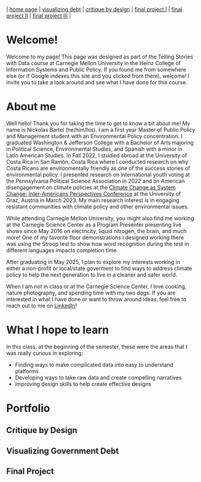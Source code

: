 | [home page](https://ncbartel.github.io/Portfolio/) | [visualizing debt](visualizing-government-debt) | [critique by design](critique-by-design) | [final project I](final-project-part-one) | [final project II](final-project-part-two) | [final project III](final-project-part-three) |

# Welcome!
Welcome to my page! This page was designed as part of the Telling Stories with Data course at Carnegie Mellon University in the Heinz College of Information Systems and Public Policy. If you found me from somewhere else (or if Google indexes this site and you clicked from there), welcome! I invite you to take a look around and see what I have done for this course. 

# About me
Well hello! Thank you for taking the time to get to know a bit about me! My name is Nickolas Bartel (he/him/his). I am a first year Master of Public Policy and Management student with an Environmental Policy concentration. I graduated Washington & Jefferson College with a Bachelor of Arts majoring in Political Science, Environmental Studies, and Spanish with a minor in Latin American Studies. In Fall 2022, I studied abroad at the University of Costa Rica in San Ramón, Costa Rica where I conducted research on why Costa Ricans are environmentally friendly as one of the success stories of environmental policy. I presented research on international youth voting at the Pennsylvania Political Science Association in 2022 and on American disengagement on climate policies at the [Climate Change as System Change: Inter-Americans Perspectives Conference](https://interamerikanistik.uni-graz.at/en/events/detail/article/climate-change-as-system-change-inter-american-perspectives/) at the University of Graz, Austria in March 2023. My main research interest is in engaging resistant communities with climate policy and other environmental issues. 

While attending Carnegie Mellon University, you might also find me working at the Carnegie Science Center as a Program Presenter presenting live shows since May 2016 on electricity, liquid nitrogen, the brain, and much more! One of my favorite floor demonstrations I designed working there was using the Stroop test to show how word recognition during the test in different languages impacts completion time. 

After graduating in May 2025, I plan to explore my interests working in either a non-profit or local/state goverment to find ways to address climate policy to help the next generation to live in a cleaner and safer world.

When I am not in class or at the Carnegie Science Center, I love cooking, nature photography, and spending time with my two dogs. If you are interested in what I have done or want to throw around ideas, feel free to reach out to me on [LinkedIn](https://www.linkedin.com/in/nickolas-bartel/)!


# What I hope to learn
In this class, at the beginning of the semester, these were the areas that I was really curious in exploring:
- Finding ways to make complicated data into easy to understand platforms
- Developing ways to take raw data and create compelling narratives 
- Improving design skills to help create effective designs 

# Portfolio
## Critique by Design
## Visualizing Government Debt
## Final Project

